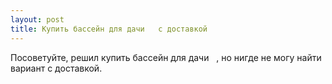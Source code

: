 ```yaml
---
layout: post 
title: Купить бассейн для дачи ‌ ‌ с доставкой 
--- 
```

Посоветуйте, решил купить бассейн для дачи ‌ ‌ , но нигде не могу найти вариант с доставкой.